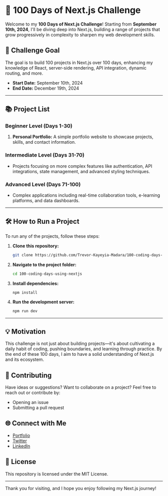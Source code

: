# 🚀 100 Days of Next.js Challenge

Welcome to my **100 Days of Next.js Challenge**! Starting from **September 10th, 2024**, I'll be diving deep into Next.js, building a range of projects that grow progressively in complexity to sharpen my web development skills.

## 🎯 Challenge Goal

The goal is to build 100 projects in Next.js over 100 days, enhancing my knowledge of React, server-side rendering, API integration, dynamic routing, and more.

- **Start Date:** September 10th, 2024
- **End Date:** December 19th, 2024

---

## 📚 Project List

### Beginner Level (Days 1-30)

1. **Personal Portfolio:** A simple portfolio website to showcase projects, skills, and contact information.

### Intermediate Level (Days 31-70)

- Projects focusing on more complex features like authentication, API integrations, state management, and advanced styling techniques.

### Advanced Level (Days 71-100)

- Complex applications including real-time collaboration tools, e-learning platforms, and data dashboards.

---

## 🛠️ How to Run a Project

To run any of the projects, follow these steps:

1. **Clone this repository:**

    ```bash
    git clone https://github.com/Trevor-Kayeyia-Madara/100-coding-days-using-nextjs.git
    ```

2. **Navigate to the project folder:**

    ```bash
    cd 100-coding-days-using-nextjs
    ```

3. **Install dependencies:**

    ```bash
    npm install
    ```

4. **Run the development server:**

    ```bash
    npm run dev
    ```

---

## 💡 Motivation

This challenge is not just about building projects—it's about cultivating a daily habit of coding, pushing boundaries, and learning through practice. By the end of these 100 days, I aim to have a solid understanding of Next.js and its ecosystem.

## 🤝 Contributing

Have ideas or suggestions? Want to collaborate on a project? Feel free to reach out or contribute by:

- Opening an issue
- Submitting a pull request

## 🌐 Connect with Me

- [Portfolio](https://trevor-madara.invodtech.com/)
- [Twitter](https://x.com/TrevorMadara)
- [LinkedIn](https://www.linkedin.com/in/trevor-madara/)

## 📜 License

This repository is licensed under the MIT License.

---

Thank you for visiting, and I hope you enjoy following my Next.js journey!
